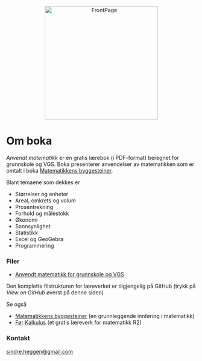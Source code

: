 <p align="center"><img src="frntpage.png" alt="FrontPage" height="300"> </p>

# Om boka

_Anvendt matematikk_ er en gratis lærebok (i PDF-format) beregnet for grunnskole og VGS. Boka presenterer anvendelser av matematikken som er omtalt i boka [Matematikkens byggesteiner](https://sindrsh.github.io/FirstPrinciplesOfMath/).

Blant temaene som dekkes er
- Størrelser og enheter
- Areal, omkrets og volum
- Prosentrekning
- Forhold og målestokk
- Økonomi
- Sannsynlighet
- Statistikk
- Excel og GeoGebra
- Programmering

### Filer

- [Anvendt matematikk for grunnskole og VGS](https://github.com/sindrsh/AppliedMath/blob/master/P.pdf)
 
Den komplette filstrukturen for læreverket er tilgjengelig på GitHub (trykk på _View on GitHub_ øverst på denne siden)

Se også 
- [Matematikkens byggesteiner](https://sindrsh.github.io/FirstPrinciplesOfMath/) (en grunnleggende innføring i matematikk)
- [Før Kalkulus](https://sindrsh.github.io/precalc/) (et gratis læreverk for matematikk R2)

### Kontakt
sindre.heggen@gmail.com


